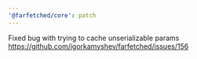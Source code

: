 ```yaml
---
'@farfetched/core': patch
---
```


Fixed bug with trying to cache unserializable params https://github.com/igorkamyshev/farfetched/issues/156
